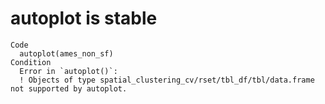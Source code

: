 # autoplot is stable

    Code
      autoplot(ames_non_sf)
    Condition
      Error in `autoplot()`:
      ! Objects of type spatial_clustering_cv/rset/tbl_df/tbl/data.frame not supported by autoplot.

